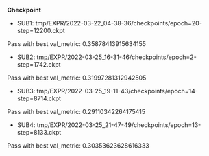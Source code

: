 **Checkpoint**

+ SUB1: tmp/EXPR/2022-03-22_04-38-36/checkpoints/epoch=20-step=12200.ckpt

Pass with best val_metric: 0.35878413915634155

+ SUB2: tmp/EXPR/2022-03-25_16-31-46/checkpoints/epoch=2-step=1742.ckpt

Pass with best val_metric: 0.31997281312942505

+ SUB3: tmp/EXPR/2022-03-25_19-11-43/checkpoints/epoch=14-step=8714.ckpt

Pass with best val_metric: 0.29110342264175415

+ SUB4: tmp/EXPR/2022-03-25_21-47-49/checkpoints/epoch=13-step=8133.ckpt

Pass with best val_metric: 0.30353623628616333

